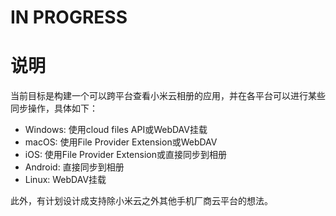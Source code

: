 # IN PROGRESS
# 说明

当前目标是构建一个可以跨平台查看小米云相册的应用，并在各平台可以进行某些同步操作，具体如下：
- Windows: 使用cloud files API或WebDAV挂载
- macOS: 使用File Provider Extension或WebDAV
- iOS: 使用File Provider Extension或直接同步到相册
- Android: 直接同步到相册
- Linux: WebDAV挂载

此外，有计划设计成支持除小米云之外其他手机厂商云平台的想法。

